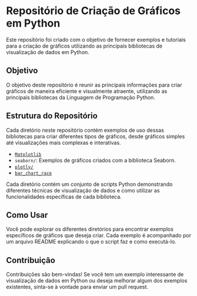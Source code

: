 # Repositório de Criação de Gráficos em Python

Este repositório foi criado com o objetivo de fornecer exemplos e tutoriais para a criação de gráficos utilizando as principais bibliotecas de visualização de dados em Python.

## Objetivo

O objetivo deste repositório é reunir as principais informações para criar gráficos de maneira eficiente e visualmente atraente, utilizando as principais bibliotecas da Linguagem de Programação Python.

## Estrutura do Repositório

Cada diretório neste repositório contém exemplos de uso dessas bibliotecas para criar diferentes tipos de gráficos, desde gráficos simples até visualizações mais complexas e interativas.

- [`Matplotlib`](graphhub/matplotlib/README.md)
- `seaborn/`: Exemplos de gráficos criados com a biblioteca Seaborn.
- [`plotly/`](graphhub\plotly\README.md)
- [`bar_chart_race`](graphhub\bar_chart_race\README)

Cada diretório contém um conjunto de scripts Python demonstrando diferentes técnicas de visualização de dados e como utilizar as funcionalidades específicas de cada biblioteca.

## Como Usar

Você pode explorar os diferentes diretórios para encontrar exemplos específicos de gráficos que deseja criar. Cada exemplo é acompanhado por um arquivo README explicando o que o script faz e como executá-lo.
 

## Contribuição

Contribuições são bem-vindas! Se você tem um exemplo interessante de visualização de dados em Python ou deseja melhorar algum dos exemplos existentes, sinta-se à vontade para enviar um pull request.